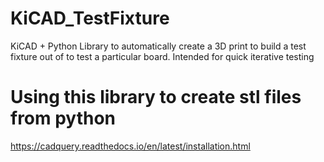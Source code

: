 # KiCAD_TestFixture
KiCAD + Python Library to automatically create a 3D print to build a test fixture out of to test a particular board. Intended for quick iterative testing

# Using this library to create stl files from python
https://cadquery.readthedocs.io/en/latest/installation.html 
